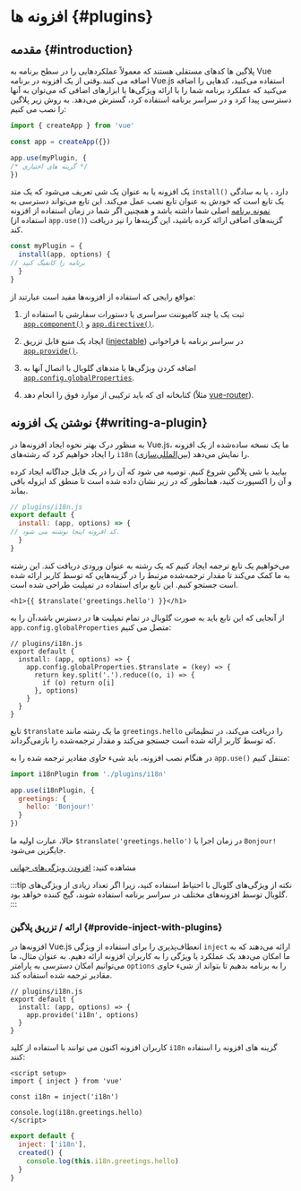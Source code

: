 ﻿# افزونه ها {#plugins}

## مقدمه {#introduction}

پلاگین ها کدهای مستقلی هستند که معمولاً عملکردهایی را در سطح برنامه به Vue اضافه می کنند.وقتی از یک افزونه در برنامه Vue.js استفاده می‌کنید، کدهایی را اضافه می‌کنید که عملکرد برنامه شما را با ارائه ویژگی‌ها یا ابزارهای اضافی که می‌توان به آنها دسترسی پیدا کرد و در سراسر برنامه استفاده کرد، گسترش می‌دهد. به روش زیر پلاگین را نصب می کنیم:

```js
import { createApp } from 'vue'

const app = createApp({})

app.use(myPlugin, {
/* گزینه های اختیاری */
})
```

یک افزونه یا به عنوان یک شی تعریف می‌شود که یک متد `install()` دارد ، یا به سادگی یک تابع است که خودش به عنوان تابع نصب عمل می‌کند.
این تابع می‌تواند دسترسی به[ نمونه برنامه](/api/application)  اصلی شما داشته باشد و همچنین اگر شما در زمان استفاده از افزونه (استفاده از `app.use()`) گزینه‌های اضافی ارائه کرده باشید، این گزینه‌ها را نیز دریافت کند.
```js
const myPlugin = {
  install(app, options) {
// برنامه را کانفیگ کنید
  }
}
```

 مواقع رایجی که استفاده از افزونه‌ها مفید است عبارتند از:

1. ثبت یک یا چند کامپوننت سراسری یا دستورات سفارشی با استفاده از [`app.component()`](/api/application#app-component) و [`app.directive()`](/api/application#app-directive).

2. ایجاد یک منبع قابل تزریق ([injectable](/guide/components/provide-inject)) در سراسر برنامه با فراخوانی [`app.provide()`](/api/application#app-provide).

3. اضافه کردن ویژگی‌ها یا متدهای گلوبال با اتصال آنها به [`app.config.globalProperties`](/api/application#app-config-globalproperties).

4. کتابخانه ای که باید ترکیبی از موارد فوق را انجام دهد (مثلاً [vue-router](https://github.com/vuejs/vue-router-next)).


## نوشتن یک افزونه {#writing-a-plugin}

به منظور درک بهتر نحوه ایجاد افزونه‌ها در Vue.js، ما یک نسخه ساده‌شده از یک افزونه را ایجاد خواهیم کرد که رشته‌های `i18n` ([بین‌المللی‌سازی](https://en.wikipedia.org/wiki/Internationalization_and_localization)) را نمایش می‌دهد.

بیایید با شی پلاگین شروع کنیم. توصیه می شود که آن را در یک فایل جداگانه ایجاد کرده و آن را اکسپورت کنید، همانطور که در زیر نشان داده شده است تا منطق کد ایزوله باقی بماند.

```js
// plugins/i18n.js
export default {
  install: (app, options) => {
// کد افزونه اینجا نوشته می شود.
  }
}
```
می‌خواهیم یک تابع ترجمه ایجاد کنیم که یک رشته به عنوان ورودی دریافت کند. این رشته به ما کمک می‌کند تا مقدار ترجمه‌شده مرتبط را در گزینه‌هایی که توسط کاربر ارائه شده است جستجو کنیم. این تابع برای استفاده در تمپلیت طراحی شده است.

```vue-html
<h1>{{ $translate('greetings.hello') }}</h1>
```

از آنجایی که این تابع باید به صورت گلوبال در تمام تمپلیت ها در دسترس باشد،آن را به `app.config.globalProperties` متصل می کنیم:
```js{4-11}
// plugins/i18n.js
export default {
  install: (app, options) => {
    app.config.globalProperties.$translate = (key) => {
      return key.split('.').reduce((o, i) => {
        if (o) return o[i]
      }, options)
    }
  }
}
```

تابع `$translate` ما یک رشته مانند `greetings.hello` را دریافت می‌کند، در تنظیماتی که توسط کاربر ارائه شده است جستجو می‌کند و مقدار ترجمه‌شده را بازمی‌گرداند.


در هنگام نصب افزونه، باید شیء حاوی مقادیر ترجمه شده را به `app.use()` منتقل کنیم:


```js
import i18nPlugin from './plugins/i18n'

app.use(i18nPlugin, {
  greetings: {
    hello: 'Bonjour!'
  }
})
```

حالا، عبارت اولیه ما `$translate('greetings.hello')` در زمان اجرا با  `Bonjour!` جایگزین می‌شود.

مشاهده کنید: [افزودن ویژگی‌های جهانی](/guide/typescript/options-api#augmenting-global-properties) <sup class="vt-badge ts" />

:::tip نکته
از ویژگی‌های گلوبال با احتیاط استفاده کنید، زیرا اگر تعداد زیادی از ویژگی‌های گلوبال توسط افزونه‌های مختلف در سراسر برنامه استفاده شوند، گیج کننده خواهد بود.
:::

### ارائه / تزریق پلاگین {#provide-inject-with-plugins}

افزونه‌ها در Vue.js انعطاف‌پذیری را برای استفاده از ویژگی `inject` ارائه می‌دهند که به ما امکان می‌دهد یک عملکرد یا ویژگی را به کاربران افزونه ارائه دهیم.
به عنوان مثال، ما می‌توانیم امکان دسترسی به پارامتر `options` را به برنامه بدهیم تا بتواند از شیء حاوی مقادیر ترجمه شده استفاده کند.


```js{10}
// plugins/i18n.js
export default {
  install: (app, options) => {
    app.provide('i18n', options)
  }
}
```

کاربران افزونه اکنون می توانند با استفاده از کلید `i18n` گزینه های افزونه را استفاده کنند:

<div class="composition-api">

```vue
<script setup>
import { inject } from 'vue'

const i18n = inject('i18n')

console.log(i18n.greetings.hello)
</script>
```

</div>
<div class="options-api">

```js
export default {
  inject: ['i18n'],
  created() {
    console.log(this.i18n.greetings.hello)
  }
}
```

</div>

